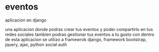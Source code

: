 # eventos
aplicacion en django 

una aplicacion donde podras crear tus eventos y poder compartirlo en tus redes sociales tambien podras gestionar tus eventos a tu gusto con 
dentro de esta aplicacion se utilizo a 
framewrok django,
framework bootstrap,
jquery,
ajax,
python social auth



